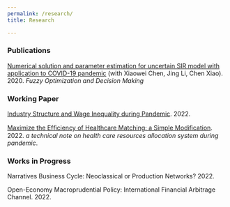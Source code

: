 ```yaml
---
permalink: /research/
title: Research

---
```


### Publications

[Numerical solution and parameter estimation for uncertain SIR model with application to COVID-19 pandemic](https://tteclinc.github.io/peilinyang//files/UncertaintySIR.pdf) (with Xiaowei Chen, Jing Li, Chen Xiao). 2020. *Fuzzy Optimization and Decision Making*

### Working Paper

[Industry Structure and Wage Inequality during Pandemic](https://tteclinc.github.io/peilinyang//files/Inequality.pdf). 2022.

[Maximize the Efﬁciency of Healthcare Matching: a Simple Modiﬁcation](https://tteclinc.github.io/peilinyang//files/Healthcare_matching.pdf). 2022. _a technical note on health care resources allocation system during pandemic_.

### Works in Progress

Narratives Business Cycle: Neoclassical or Production Networks? 2022.

Open-Economy Macroprudential Policy: International Financial Arbitrage Channel. 2022.
